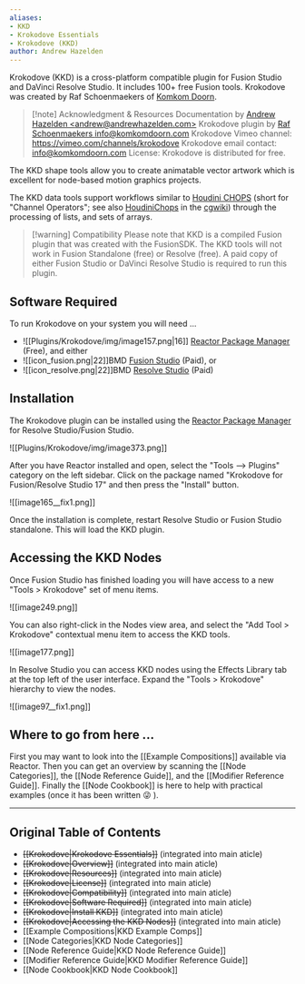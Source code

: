 ```yaml
---
aliases:
- KKD
- Krokodove Essentials
- Krokodove (KKD)
author: Andrew Hazelden
---
```


Krokodove (KKD) is a cross-platform compatible plugin for Fusion Studio and DaVinci Resolve Studio. It includes 100+ free Fusion tools. Krokodove was created by Raf Schoenmaekers of [Komkom Doorn](http://komkomdoorn.com).

>[!note] Acknowledgment & Resources
> Documentation by [Andrew Hazelden \<andrew@andrewhazelden.com\>](mailto:andrew@andrewhazelden.com)
> Krokodove plugin by [Raf Schoenmaekers info@komkomdoorn.com](mailto:info@komkomdoorn.com)
> Krokodove Vimeo channel: <https://vimeo.com/channels/krokodove>
> Krokodove email contact: <info@komkomdoorn.com>
> License: Krokodove is distributed for free.

The KKD shape tools allow you to create animatable vector artwork which is excellent for node-based motion graphics projects.

The KKD data tools support workflows similar to [Houdini CHOPS](https://www.sidefx.com/docs/houdini/nodes/chop/index.html) (short for "Channel Operators"; see also [HoudiniChops](https://www.tokeru.com/cgwiki/index.php?title=HoudiniChops) in the [cgwiki](https://www.tokeru.com/cgwiki/index.php?title=Main_Page)) through the processing of lists, and sets of arrays.

> [!warning] Compatibility
> Please note that KKD is a compiled Fusion plugin that was created with the FusionSDK. The KKD tools will not work in Fusion Standalone (free) or Resolve (free). A paid copy of either Fusion Studio or DaVinci Resolve Studio is required to run this plugin.


## Software Required

To run Krokodove on your system you will need ...
- ![[Plugins/Krokodove/img/image157.png|16]] [Reactor Package Manager](https://www.steakunderwater.com/wesuckless/viewtopic.php?f=32&t=3067) (Free), and either
- ![[icon_fusion.png|22]]BMD [Fusion Studio](https://www.blackmagicdesign.com/products/fusion/) (Paid), or
- ![[icon_resolve.png|22]]BMD [Resolve Studio](https://www.blackmagicdesign.com/products/davinciresolve/) (Paid)

## Installation

The Krokodove plugin can be installed using the [Reactor Package Manager](https://www.steakunderwater.com/wesuckless/viewtopic.php?f=32&t=3067) for Resolve Studio/Fusion Studio.

![[Plugins/Krokodove/img/image373.png]]

After you have Reactor installed and open, select the "Tools --> Plugins" category on the left sidebar. Click on the package named "Krokodove for Fusion/Resolve Studio 17" and then press the "Install" button.

![[image165__fix1.png]]

Once the installation is complete, restart Resolve Studio or Fusion Studio standalone. This will load the KKD plugin.

## Accessing the KKD Nodes

Once Fusion Studio has finished loading you will have access to a new "Tools \> Krokodove" set of menu items.

![[image249.png]]

You can also right-click in the Nodes view area, and select the "Add Tool \> Krokodove" contextual menu item to access the KKD tools.

![[image177.png]]

In Resolve Studio you can access KKD nodes using the Effects Library tab at the top left of the user interface. Expand the "Tools \> Krokodove" hierarchy to view the nodes.

![[image97__fix1.png]]

## Where to go from here ...

First you may want to look into the [[Example Compositions]] available via Reactor. Then you can get an overview by scanning the [[Node Categories]], the [[Node Reference Guide]], and the [[Modifier Reference Guide]]. Finally the [[Node Cookbook]] is here to help with practical examples (once it has been written 😜 ).

---------

## Original Table of Contents
- <del>[[Krokodove|Krokodove Essentials]]</del> (integrated into main aticle)
- <del>[[Krokodove|Overview]]</del> (integrated into main aticle)
- <del>[[Krokodove|Resources]]</del> (integrated into main aticle)
- <del>[[Krokodove|License]]</del> (integrated into main aticle)
- <del>[[Krokodove|Compatibility]]</del> (integrated into main aticle)
- <del>[[Krokodove|Software Required]]</del> (integrated into main aticle)
- <del>[[Krokodove|Install KKD]]</del> (integrated into main aticle)
- <del>[[Krokodove|Accessing the KKD Nodes]]</del> (integrated into main aticle)
- [[Example Compositions|KKD Example Comps]]
- [[Node Categories|KKD Node Categories]]
- [[Node Reference Guide|KKD Node Reference Guide]]
- [[Modifier Reference Guide|KKD Modifier Reference Guide]]
- [[Node Cookbook|KKD Node Cookbook]]
